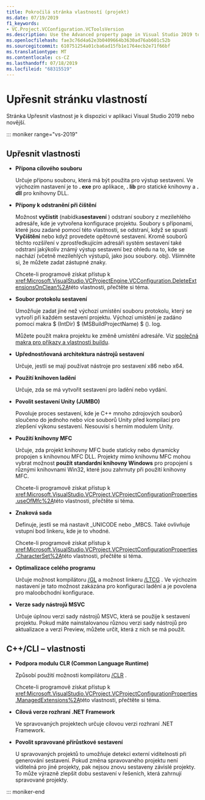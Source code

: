 ```yaml
---
title: Pokročilá stránka vlastností (projekt)
ms.date: 07/19/2019
f1_keywords:
- VC.Project.VCConfiguration.VCToolsVersion
ms.description: Use the Advanced property page in Visual Studio 2019 to set various properties for C++ projects.
ms.openlocfilehash: fae3c76d4a62e3b0409664b3630ad76ab601c52b
ms.sourcegitcommit: 610751254a01cba6ad15fb1e1764ecb2e71f66bf
ms.translationtype: MT
ms.contentlocale: cs-CZ
ms.lasthandoff: 07/18/2019
ms.locfileid: "68315519"
---
```

# <a name="advanced-property-page"></a>Upřesnit stránku vlastností

Stránka Upřesnit vlastnost je k dispozici v aplikaci Visual Studio 2019 nebo novější.

::: moniker range="vs-2019"

## <a name="advanced-properties"></a>Upřesnit vlastnosti

- **Přípona cílového souboru**

   Určuje příponu souboru, která má být použita pro výstup sestavení. Ve výchozím nastavení je to **. exe** pro aplikace, **. lib** pro statické knihovny a **. dll** pro knihovny DLL.

- **Přípony k odstranění při čištění**

   Možnost **vyčistit** (nabídka**sestavení** ) odstraní soubory z mezilehlého adresáře, kde je vytvořena konfigurace projektu. Soubory s příponami, které jsou zadané pomocí této vlastnosti, se odstraní, když se spustí **Vyčištění** nebo když provedete opětovné sestavení. Kromě souborů těchto rozšíření v zprostředkujícím adresáři systém sestavení také odstraní jakýkoliv známý výstup sestavení bez ohledu na to, kde se nachází (včetně mezilehlých výstupů, jako jsou soubory. obj). Všimněte si, že můžete zadat zástupné znaky.

   Chcete-li programově získat přístup k <xref:Microsoft.VisualStudio.VCProjectEngine.VCConfiguration.DeleteExtensionsOnClean%2A>této vlastnosti, přečtěte si téma.

- **Soubor protokolu sestavení**

   Umožňuje zadat jiné než výchozí umístění souboru protokolu, který se vytvoří při každém sestavení projektu. Výchozí umístění je zadáno pomocí makra $ (IntDir) $ (MSBuildProjectName) $ (). log.

   Můžete použít makra projektu ke změně umístění adresáře. Viz [společná makra pro příkazy a vlastnosti buildu](common-macros-for-build-commands-and-properties.md).

- **Upřednostňovaná architektura nástrojů sestavení**

   Určuje, jestli se mají používat nástroje pro sestavení x86 nebo x64.

- **Použití knihoven ladění**

   Určuje, zda se má vytvořit sestavení pro ladění nebo vydání.

- **Povolit sestavení Unity (JUMBO)**

   Povoluje proces sestavení, kde je C++ mnoho zdrojových souborů sloučeno do jednoho nebo více souborů Unity před kompilací pro zlepšení výkonu sestavení. Nesouvisí s herním modulem Unity.

- **Použití knihovny MFC**

   Určuje, zda projekt knihovny MFC bude staticky nebo dynamicky propojen s knihovnou MFC DLL. Projekty mimo knihovnu MFC mohou vybrat možnost **použít standardní knihovny Windows** pro propojení s různými knihovnami Win32, které jsou zahrnuty při použití knihovny MFC.

   Chcete-li programově získat přístup k <xref:Microsoft.VisualStudio.VCProject.VCProjectConfigurationProperties.useOfMfc%2A>této vlastnosti, přečtěte si téma.

- **Znaková sada**

   Definuje, jestli se má nastavit _UNICODE nebo _MBCS. Také ovlivňuje vstupní bod linkeru, kde je to vhodné.

   Chcete-li programově získat přístup k <xref:Microsoft.VisualStudio.VCProject.VCProjectConfigurationProperties.CharacterSet%2A>této vlastnosti, přečtěte si téma.

- **Optimalizace celého programu**

   Určuje možnost kompilátoru [/GL](gl-whole-program-optimization.md) a možnost linkeru [/LTCG](ltcg-link-time-code-generation.md) . Ve výchozím nastavení je tato možnost zakázána pro konfiguraci ladění a je povolena pro maloobchodní konfigurace.

- **Verze sady nástrojů MSVC**

   Určuje úplnou verzi sady nástrojů MSVC, která se použije k sestavení projektu. Pokud máte nainstalovanou různou verzi sady nástrojů pro aktualizace a verzi Preview, můžete určit, která z nich se má použít.

## <a name="ccli-properties"></a>C++/CLI – vlastnosti

- **Podpora modulu CLR (Common Language Runtime)**

   Způsobí použití možnosti kompilátoru [/CLR](clr-common-language-runtime-compilation.md) .

   Chcete-li programově získat přístup k <xref:Microsoft.VisualStudio.VCProject.VCProjectConfigurationProperties.ManagedExtensions%2A>této vlastnosti, přečtěte si téma.

- **Cílová verze rozhraní .NET Framework**

   Ve spravovaných projektech určuje cílovou verzi rozhraní .NET Framework.

- **Povolit spravované přírůstkové sestavení**

   U spravovaných projektů to umožňuje detekci externí viditelnosti při generování sestavení. Pokud změna spravovaného projektu není viditelná pro jiné projekty, pak nejsou znovu sestaveny závislé projekty. To může výrazně zlepšit dobu sestavení v řešeních, která zahrnují spravované projekty.

::: moniker-end
